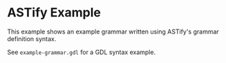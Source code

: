 
# ASTify Example

This example shows an example grammar written using ASTify's grammar definition
syntax.

See `example-grammar.gdl` for a GDL syntax example.
